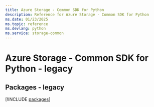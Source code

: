 ```yaml
---
title: Azure Storage - Common SDK for Python
description: Reference for Azure Storage - Common SDK for Python
ms.date: 01/23/2025
ms.topic: reference
ms.devlang: python
ms.service: storage-common
---
```

# Azure Storage - Common SDK for Python - legacy
## Packages - legacy
[!INCLUDE [packages](storage---common-index.md)]